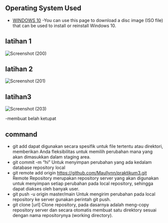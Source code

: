 ## Operating System Used
* [WINDOWS 10](https://www.microsoft.com/software-download/windows10) -You can use this page to download a disc image (ISO file) that can be used to install or reinstall Windows 10.
## latihan 1
![Screenshot (200)](https://github.com/Maullynn/praktikum3/assets/144296695/123bfad1-5d3e-4c00-8b46-68466a058049)
## latihan 2
![Screenshot (201)](https://github.com/Maullynn/praktikum3/assets/144296695/7923c9a7-73df-40f7-ade3-940bd151173f)
## latihan3
![Screenshot (203)](https://github.com/Maullynn/praktikum3/assets/144296695/ef2973d7-5684-4e98-bb5c-1d8ee7a4f8e9)

-membuat belah ketupat
## command 
 - git add dapat digunakan secara spesifik untuk file tertentu atau direktori, memberikan Anda fleksibilitas untuk memilih perubahan mana yang akan dimasukkan dalam staging 
  area.
 - git commit -m “hi” Untuk menyimpan perubahan yang ada kedalam database repository local
 - git remote add origin https://github.com/Maullynn/praktikum3.git Remote Repository merupakan repository server yang akan digunakan untuk menyimpan setiap perubahan pada 
   local repository, sehingga dapat diakses oleh banyak user.
 - git push -u origin master/main Untuk mengirim perubahan pada local repository ke server gunakan perintah git push.
 - git clone [url] Clone repository, pada dasarnya adalah meng-copy repository server dan secara otomatis membuat satu direktory sesuai dengan nama repositorynya (working 
   directory).
